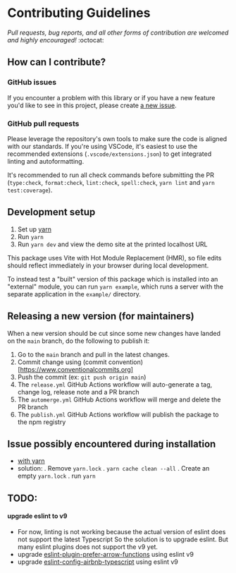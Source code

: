 # Contributing Guidelines

_Pull requests, bug reports, and all other forms of contribution are welcomed and highly encouraged!_ :octocat:

## How can I contribute?

### GitHub issues

If you encounter a problem with this library or if you have a new feature you'd like to see in this project, please create [a new issue](https://github.com/tiavina-mika/mui-password-strength-input/issues/new/choose).

### GitHub pull requests

Please leverage the repository's own tools to make sure the code is aligned with our standards. If you're using VSCode, it's easiest to use the recommended extensions (`.vscode/extensions.json`) to get integrated linting and autoformatting.

It's recommended to run all check commands before submitting the PR (`type:check`, `format:check`, `lint:check`, `spell:check`, `yarn lint` and  `yarn test:coverage`).

## Development setup

1. Set up [yarn](https://yarnpkg.com/getting-started/install)
2. Run `yarn`
3. Run `yarn dev` and view the demo site at the printed localhost URL

This package uses Vite with Hot Module Replacement (HMR), so file edits should reflect immediately in your browser during local development.

To instead test a "built" version of this package which is installed into an "external" module, you can run `yarn example`, which runs a server with the separate application in the `example/` directory.

## Releasing a new version (for maintainers)

When a new version should be cut since some new changes have landed on the `main` branch, do the following to publish it:

1. Go to the `main` branch and pull in the latest changes.
2. Commit change using (commit convention)[https://www.conventionalcommits.org]
3. Push the commit (ex: `git push origin main`)
4. The `release.yml` GitHub Actions workflow will auto-generate a tag, change log, release note and a PR branch
5. The `automerge.yml` GitHub Actions workflow will merge and delete the PR branch
6. The `publish.yml` GitHub Actions workflow will publish the package to the npm registry

## Issue possibly encountered during installation
- [with yarn](https://stackoverflow.com/questions/67062308/getting-yn0028-the-lockfile-would-have-been-modified-by-this-install-which-is-e)
- solution:
   . Remove `yarn.lock`
   . `yarn cache clean --all`
   . Create an empty `yarn.lock`
   . run `yarn`

## TODO:
#### upgrade eslint to v9
- For now, linting is not working because the actual version of eslint does not support the latest Typescript
  So the solution is to upgrade eslint. But many eslint plugins does not support the v9 yet.
- upgrade [eslint-plugin-prefer-arrow-functions](https://github.com/JamieMason/eslint-plugin-prefer-arrow-functions/issues/33) using eslint v9
- upgrade [eslint-config-airbnb-typescript](https://github.com/iamturns/eslint-config-airbnb-typescript/issues/331) using eslint v9
